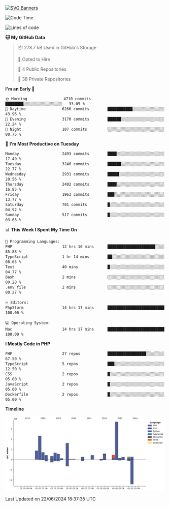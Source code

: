 [![SVG Banners](https://svg-banners.vercel.app/api?type=glitch&text1=Gere_Lajos%F0%9F%92%BB&width=800&height=400)](https://github.com/Akshay090/svg-banners)

<!--START_SECTION:waka-->
![Code Time](http://img.shields.io/badge/Code%20Time-1%2C733%20hrs%2044%20mins-blue)

![Lines of code](https://img.shields.io/badge/From%20Hello%20World%20I%27ve%20Written-14.1%20million%20lines%20of%20code-blue)

**🐱 My GitHub Data** 

> 📦 278.7 kB Used in GitHub's Storage 
 > 
> 💼 Opted to Hire
 > 
> 📜 4 Public Repositories 
 > 
> 🔑 38 Private Repositories 
 > 
**I'm an Early 🐤** 

```text
🌞 Morning                4710 commits        ████████░░░░░░░░░░░░░░░░░   33.05 % 
🌆 Daytime                6266 commits        ███████████░░░░░░░░░░░░░░   43.96 % 
🌃 Evening                3170 commits        ██████░░░░░░░░░░░░░░░░░░░   22.24 % 
🌙 Night                  107 commits         ░░░░░░░░░░░░░░░░░░░░░░░░░   00.75 % 
```
📅 **I'm Most Productive on Tuesday** 

```text
Monday                   2493 commits        ████░░░░░░░░░░░░░░░░░░░░░   17.49 % 
Tuesday                  3246 commits        ██████░░░░░░░░░░░░░░░░░░░   22.77 % 
Wednesday                2931 commits        █████░░░░░░░░░░░░░░░░░░░░   20.56 % 
Thursday                 2402 commits        ████░░░░░░░░░░░░░░░░░░░░░   16.85 % 
Friday                   1963 commits        ███░░░░░░░░░░░░░░░░░░░░░░   13.77 % 
Saturday                 701 commits         █░░░░░░░░░░░░░░░░░░░░░░░░   04.92 % 
Sunday                   517 commits         █░░░░░░░░░░░░░░░░░░░░░░░░   03.63 % 
```


📊 **This Week I Spent My Time On** 

```text
💬 Programming Languages: 
PHP                      12 hrs 16 mins      █████████████████████░░░░   85.88 % 
TypeScript               1 hr 14 mins        ██░░░░░░░░░░░░░░░░░░░░░░░   08.65 % 
Text                     40 mins             █░░░░░░░░░░░░░░░░░░░░░░░░   04.77 % 
Bash                     2 mins              ░░░░░░░░░░░░░░░░░░░░░░░░░   00.28 % 
.env file                2 mins              ░░░░░░░░░░░░░░░░░░░░░░░░░   00.27 % 

🔥 Editors: 
PhpStorm                 14 hrs 17 mins      █████████████████████████   100.00 % 

💻 Operating System: 
Mac                      14 hrs 17 mins      █████████████████████████   100.00 % 
```

**I Mostly Code in PHP** 

```text
PHP                      27 repos            █████████████████░░░░░░░░   67.50 % 
TypeScript               5 repos             ███░░░░░░░░░░░░░░░░░░░░░░   12.50 % 
CSS                      2 repos             █░░░░░░░░░░░░░░░░░░░░░░░░   05.00 % 
JavaScript               2 repos             █░░░░░░░░░░░░░░░░░░░░░░░░   05.00 % 
Dockerfile               2 repos             █░░░░░░░░░░░░░░░░░░░░░░░░   05.00 % 
```



**Timeline**

![Lines of Code chart](https://raw.githubusercontent.com/gere-lajos/gere-lajos/main/assets/bar_graph.png)


 Last Updated on 22/06/2024 18:37:35 UTC
<!--END_SECTION:waka-->
